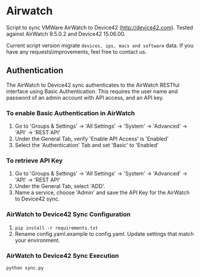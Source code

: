 # Airwatch

Script to sync VMWare AirWatch to Device42 (http://device42.com). Tested against AirWatch 9.5.0.2 and Device42 15.06.00.

Current script version migrate `devices, ips, macs and software` data. If you have any requests\improvements, feel free to contact us.

## Authentication
The AirWatch to Device42 sync authenticates to the AirWatch RESTful interface using Basic Authentication. This requires the user name and password of an admin account with API access, and an API key.

### To enable Basic Authentication in AirWatch
1. Go to 'Groups & Settings' → 'All Settings' → 'System' → 'Advanced' → 'API' → 'REST API'
2. Under the General Tab, verify 'Enable API Access' is 'Enabled'
3. Select the 'Authentication' Tab and set 'Basic' to 'Enabled'

### To retrieve API Key
1. Go to 'Groups & Settings' → 'All Settings' → 'System' → 'Advanced' → 'API' → 'REST API'
2. Under the General Tab, select 'ADD'.
3. Name a service, choose 'Admin' and save the API Key for the AirWatch to Device42 sync.

### AirWatch to Device42 Sync Configuration
1. `pip install -r requirements.txt`
2. Rename config.yaml.example to config.yaml. Update settings that match your environment.

### AirWatch to Device42 Sync Execution
`python sync.py`

